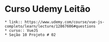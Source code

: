 # Curso Udemy Leitão
    * link:: https://www.udemy.com/course/vue-js-completo/learn/lecture/12867606#questions
    * curso:: VueJS
    * Seção 10 Projeto # 02